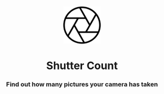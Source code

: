 <p align="center"><img src="https://github.com/mrgian/shutter-count/raw/master/assets/shutter.png" height=100></p>
<h1 align="center">Shutter Count</h1>
<h3 align="center">
Find out how many pictures your camera has taken
</h3>
